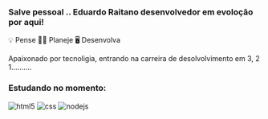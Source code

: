 ### Salve pessoal .. Eduardo Raitano desenvolvedor em evoloção por aqui!

💡 Pense 🧑‍💻 Planeje 🖥️ Desenvolva

Apaixonado por tecnoligia, entrando na carreira de desolvolvimento em 3, 2 1..........

### Estudando no momento:

<div style="display: inline_block">
  <img align="center" alt="html5" src="https://img.shields.io/badge/HTML5-E34F26?style=for-the-badge&logo=html5&logoColor=white" />
  <img align="center" alt="css" src="https://img.shields.io/badge/CSS3-1572B6?style=for-the-badge&logo=css3&logoColor=white" />
    <img align="center" alt="nodejs" src="https://img.shields.io/badge/Node.js-43853D?style=for-the-badge&logo=node.js&logoColor=white" />
</div><br/>




